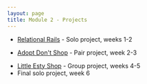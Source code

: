 ```yaml
---
layout: page
title: Module 2 - Projects
---
```


- [Relational Rails](./relational_rails/) - Solo project, weeks 1-2
<!-- * Solo project, weeks 1-2 -->
- [Adopt Don't Shop](https://github.com/turingschool-examples/adopt-dont-shop-7) - Pair project, week 2-3
<!-- * Pair project, week 2-3 -->
- [Little Esty Shop](https://github.com/turingschool-examples/little-shop-7) - Group project, weeks 4-5
  <!-- * Group project, weeks 4-5 -->
  <!-- * [Bulk Discounts](https://backend.turing.edu/module2/projects/bulk_discounts/) - Final solo project, week 6 -->
  <!-- * [Coupon Codes](https://backend.turing.edu/module2/projects/coupon_codes/) - Final solo project, week 6 -->
- Final solo project, week 6
